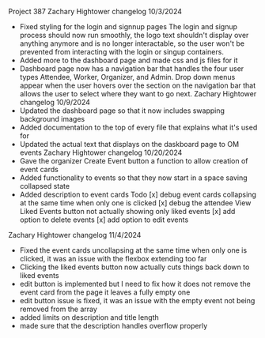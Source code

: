Project 387
Zachary Hightower changelog 10/3/2024
- Fixed styling for the login and signnup pages
The login and signup process should now run smoothly,
the logo text shouldn't display over anything anymore
and is no longer interactable, so the user won't be 
prevented from interacting with the login or singup containers. 
- Added more to the dashboard page and made css and js files for it
- Dashboard page now has a navigation bar that handles the four user types
Attendee, Worker, Organizer, and Admin. Drop down menus appear when the user
hovers over the section on the navigation bar that allows the user to select
where they want to go next.
Zachary Hightower changelog 10/9/2024
- Updated the dashboard page so that it now includes swapping background images
- Added documentation to the top of every file that explains what it's used for
- Updated the actual text that displays on the daskboard page to OM events
Zachary Hightower changelog 10/20/2024
- Gave the organizer Create Event button a function to allow creation of event cards
- Added functionality to events so that they now start in a space saving collapsed state
- Added description to event cards
    Todo
    [x] debug event cards collapsing at the same time when only one is clicked
    [x] debug the attendee View Liked Events button not actually showing only liked events
    [x] add option to delete events
    [x] add option to edit events

Zachary Hightower changelog 11/4/2024
- Fixed the event cards uncollapsing at the same time when only one is clicked,
it was an issue with the flexbox extending too far
- Clicking the liked events button now actually cuts things back down to liked events 
- edit button is implemented but I need to fix how it does not remove the event card from the page
it leaves a fully empty one
- edit button issue is fixed, it was an issue with the empty event not being removed from the array
- added limits on description and title length
- made sure that the description handles overflow properly

